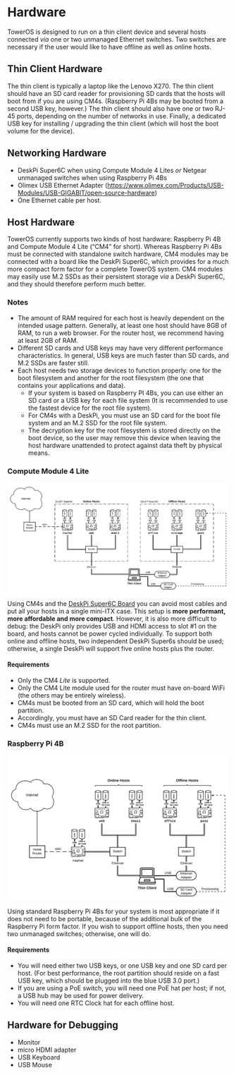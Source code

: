 # Hardware

TowerOS is designed to run on a thin client device and several hosts connected _via_ one or two unmanaged Ethernet switches. Two switches are necessary if the user would like to have offline as well as online hosts.


## Thin Client Hardware
The thin client is typically a laptop like the Lenovo X270. The thin client should have an SD card reader for provisioning SD cards that the hosts will boot from if you are using CM4s. (Raspberry Pi 4Bs may be booted from a second USB key, however.) The thin client should also have one or two RJ-45 ports, depending on the number of networks in use. Finally, a dedicated USB key for installing / upgrading the thin client (which will host the boot volume for the device).


## Networking Hardware
- DeskPi Super6C when using Compute Module 4 Lites *or* Netgear unmanaged switches when using Raspberry Pi 4Bs
- Olimex USB Ethernet Adapter (https://www.olimex.com/Products/USB-Modules/USB-GIGABIT/open-source-hardware)
- One Ethernet cable per host.


## Host Hardware
TowerOS currently supports two kinds of host hardware: Raspberry Pi 4B and Compute Module 4 Lite (“CM4” for short). Whereas Raspberry Pi 4Bs must be connected with standalone switch hardware, CM4 modules may be connected with a board like the DeskPi Super6C, which provides for a much more compact form factor for a complete TowerOS system. CM4 modules may easily use M.2 SSDs as their persistent storage _via_ a DeskPi Super6C, and they should therefore perform much better.

### Notes
- The amount of RAM required for each host is heavily dependent on the intended usage pattern. Generally, at least one host should have 8GB of RAM, to run a web browser. For the router host, we recommend having at least 2GB of RAM.
- Different SD cards and USB keys may have very different performance characteristics. In general, USB keys are much faster than SD cards, and M.2 SSDs are faster still.
- Each host needs two storage devices to function properly: one for the boot filesystem and another for the root filesystem (the one that contains your applications and data).
    - If your system is based on Raspberry PI 4Bs, you can use either an SD card or a USB key for each file system (It is recommended to use the fastest device for the root file system).
    - For CM4s with a DeskPi, you must use an SD card for the boot file system and an M.2 SSD for the root file system.
    - The decryption key for the root filesystem is stored directly on the boot device, so the user may remove this device when leaving the host hardware unattended to protect against data theft by physical means.


### Compute Module 4 Lite

![Diagram - CM4](img/diagram-cm4.png)

Using CM4s and the [DeskPi Super6C Board](https://deskpi.com/collections/deskpi-super6c/products/deskpi-super6c-raspberry-pi-cm4-cluster-mini-itx-board-6-rpi-cm4-supported) you can avoid most cables and put all your hosts in a single mini-ITX case. This setup is **more performant, more affordable and more compact**. However, it is also more difficult to debug: the DeskPi only provides USB and HDMI access to slot #1 on the board, and hosts cannot be power cycled individually. To support both online and offline hosts, two independent DeskPi Super6s should be used; otherwise, a single DeskPi will support five online hosts plus the router.

#### Requirements
- Only the CM4 *Lite* is supported.
- Only the CM4 Lite module used for the router must have on-board WiFi (the others may be entirely wireless).
- CM4s must be booted from an SD card, which will hold the boot partition.
- Accordingly, you must have an SD Card reader for the thin client.
- CM4s must use an M.2 SSD for the root partition.


### Raspberry Pi 4B

![Diagram - RPi](img/diagram-rpi.png)

Using standard Raspberry Pi 4Bs for your system is most appropriate if it does not need to be portable, because of the additional bulk of the Raspberry Pi form factor. If you wish to support offline hosts, then you need two unmanaged switches; otherwise, one will do.

#### Requirements
- You will need either two USB keys, or one USB key and one SD card per host. (For best performance, the root partition should reside on a fast USB key, which should be plugged into the blue USB 3.0 port.)
- If you are using a PoE switch, you will need one PoE hat per host; if not, a USB hub may be used for power delivery.
- You will need one RTC Clock hat for each offline host.


## Hardware for Debugging
* Monitor
* micro HDMI adapter
* USB Keyboard
* USB Mouse
